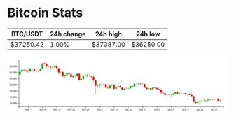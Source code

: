# Bitcoin Stats

BTC/USDT|24h change|24h high|24h low|
|---|---|---|---|
|$37250.42|1.00%|$37387.00|$36250.00|

<img src="./chart.svg">
